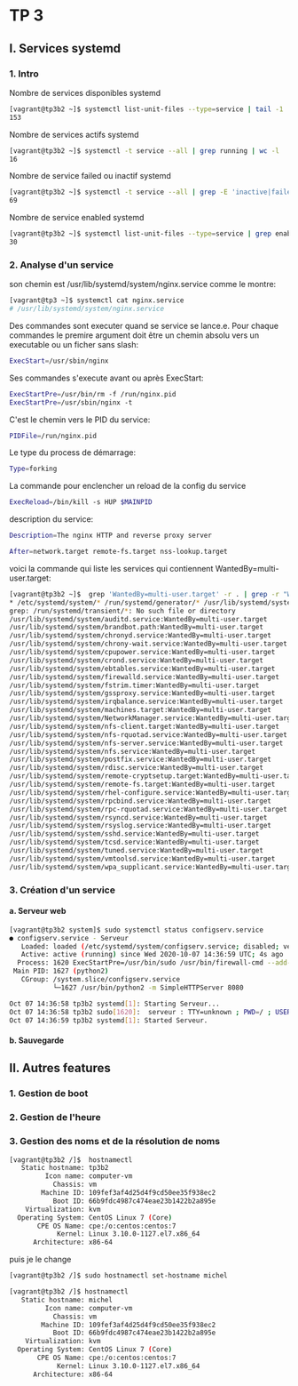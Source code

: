 # TP 3

## I. Services systemd
### 1. Intro
Nombre de services disponibles systemd
```bash
[vagrant@tp3b2 ~]$ systemctl list-unit-files --type=service | tail -1 | cut -d " " -f 1
153
```
Nombre de services actifs systemd
```bash
[vagrant@tp3b2 ~]$ systemctl -t service --all | grep running | wc -l
16
```
Nombre de service failed ou inactif systemd
```bash
[vagrant@tp3b2 ~]$ systemctl -t service --all | grep -E 'inactive|failed' | wc -l
69
```
Nombre de service enabled systemd
```bash
[vagrant@tp3b2 ~]$ systemctl list-unit-files --type=service | grep enabled | wc -l
30
```
### 2. Analyse d'un service
son chemin est /usr/lib/systemd/system/nginx.service comme le montre: 
```bash
[vagrant@tp3 ~]$ systemctl cat nginx.service
# /usr/lib/systemd/system/nginx.service
```
Des commandes sont executer quand se service se lance.e. Pour chaque commandes le premire argument doit être un chemin absolu vers un executable ou un ficher sans slash:
```bash
ExecStart=/usr/sbin/nginx
```
Ses commandes s'execute avant ou après ExecStart:
```bash
ExecStartPre=/usr/bin/rm -f /run/nginx.pid
ExecStartPre=/usr/sbin/nginx -t
```
C'est le chemin vers le PID du service:
```bash
PIDFile=/run/nginx.pid
```
Le type du process de démarrage:
```bash
Type=forking
```
La commande pour enclencher un reload de la config du service
```bash
ExecReload=/bin/kill -s HUP $MAINPID
```
description du service:
```bash
Description=The nginx HTTP and reverse proxy server
```

```bash
After=network.target remote-fs.target nss-lookup.target
```
voici la commande qui liste les services qui contiennent WantedBy=multi-user.target:
```bash
[vagrant@tp3b2 ~]$  grep 'WantedBy=multi-user.target' -r . | grep -r "WantedBy=multi-user.target" /run/systemd/transient/
* /etc/systemd/system/* /run/systemd/generator/* /usr/lib/systemd/system/*
grep: /run/systemd/transient/*: No such file or directory
/usr/lib/systemd/system/auditd.service:WantedBy=multi-user.target
/usr/lib/systemd/system/brandbot.path:WantedBy=multi-user.target
/usr/lib/systemd/system/chronyd.service:WantedBy=multi-user.target
/usr/lib/systemd/system/chrony-wait.service:WantedBy=multi-user.target
/usr/lib/systemd/system/cpupower.service:WantedBy=multi-user.target
/usr/lib/systemd/system/crond.service:WantedBy=multi-user.target
/usr/lib/systemd/system/ebtables.service:WantedBy=multi-user.target
/usr/lib/systemd/system/firewalld.service:WantedBy=multi-user.target
/usr/lib/systemd/system/fstrim.timer:WantedBy=multi-user.target
/usr/lib/systemd/system/gssproxy.service:WantedBy=multi-user.target
/usr/lib/systemd/system/irqbalance.service:WantedBy=multi-user.target
/usr/lib/systemd/system/machines.target:WantedBy=multi-user.target
/usr/lib/systemd/system/NetworkManager.service:WantedBy=multi-user.target
/usr/lib/systemd/system/nfs-client.target:WantedBy=multi-user.target
/usr/lib/systemd/system/nfs-rquotad.service:WantedBy=multi-user.target
/usr/lib/systemd/system/nfs-server.service:WantedBy=multi-user.target
/usr/lib/systemd/system/nfs.service:WantedBy=multi-user.target
/usr/lib/systemd/system/postfix.service:WantedBy=multi-user.target
/usr/lib/systemd/system/rdisc.service:WantedBy=multi-user.target
/usr/lib/systemd/system/remote-cryptsetup.target:WantedBy=multi-user.target
/usr/lib/systemd/system/remote-fs.target:WantedBy=multi-user.target
/usr/lib/systemd/system/rhel-configure.service:WantedBy=multi-user.target
/usr/lib/systemd/system/rpcbind.service:WantedBy=multi-user.target
/usr/lib/systemd/system/rpc-rquotad.service:WantedBy=multi-user.target
/usr/lib/systemd/system/rsyncd.service:WantedBy=multi-user.target
/usr/lib/systemd/system/rsyslog.service:WantedBy=multi-user.target
/usr/lib/systemd/system/sshd.service:WantedBy=multi-user.target
/usr/lib/systemd/system/tcsd.service:WantedBy=multi-user.target
/usr/lib/systemd/system/tuned.service:WantedBy=multi-user.target
/usr/lib/systemd/system/vmtoolsd.service:WantedBy=multi-user.target
/usr/lib/systemd/system/wpa_supplicant.service:WantedBy=multi-user.target
```
### 3. Création d'un service
#### a. Serveur web
```bash
[vagrant@tp3b2 system]$ sudo systemctl status configserv.service
● configserv.service - Serveur
   Loaded: loaded (/etc/systemd/system/configserv.service; disabled; vendor preset: disabled)
   Active: active (running) since Wed 2020-10-07 14:36:59 UTC; 4s ago
  Process: 1620 ExecStartPre=/usr/bin/sudo /usr/bin/firewall-cmd --add-port=${PORT}/tcp (code=exited, status=0/SUCCESS)
 Main PID: 1627 (python2)
   CGroup: /system.slice/configserv.service
           └─1627 /usr/bin/python2 -m SimpleHTTPServer 8080

Oct 07 14:36:58 tp3b2 systemd[1]: Starting Serveur...
Oct 07 14:36:58 tp3b2 sudo[1620]:  serveur : TTY=unknown ; PWD=/ ; USER=root ; COMMAND=/usr/bin/firewall-cmd --add-port=8080/tcp
Oct 07 14:36:59 tp3b2 systemd[1]: Started Serveur.
``` 
#### b. Sauvegarde

## II. Autres features

### 1. Gestion de boot

### 2. Gestion de l'heure

### 3. Gestion des noms et de la résolution de noms
```bash
[vagrant@tp3b2 /]$  hostnamectl
   Static hostname: tp3b2
         Icon name: computer-vm
           Chassis: vm
        Machine ID: 109fef3af4d25d4f9cd50ee35f938ec2
           Boot ID: 66b9fdc4987c474eae23b1422b2a895e
    Virtualization: kvm
  Operating System: CentOS Linux 7 (Core)
       CPE OS Name: cpe:/o:centos:centos:7
            Kernel: Linux 3.10.0-1127.el7.x86_64
      Architecture: x86-64
```
puis je le change 
```bash
[vagrant@tp3b2 /]$ sudo hostnamectl set-hostname michel
```
```bash
[vagrant@tp3b2 /]$ hostnamectl
   Static hostname: michel
         Icon name: computer-vm
           Chassis: vm
        Machine ID: 109fef3af4d25d4f9cd50ee35f938ec2
           Boot ID: 66b9fdc4987c474eae23b1422b2a895e
    Virtualization: kvm
  Operating System: CentOS Linux 7 (Core)
       CPE OS Name: cpe:/o:centos:centos:7
            Kernel: Linux 3.10.0-1127.el7.x86_64
      Architecture: x86-64
```



